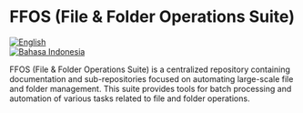 # FFOS (File & Folder Operations Suite)

[![English](https://img.shields.io/badge/lang-English-blue)](README.md)  
[![Bahasa Indonesia](https://img.shields.io/badge/lang-Indonesia-red)](README.id.md)

FFOS (File & Folder Operations Suite) is a centralized repository containing documentation and sub-repositories focused on automating large-scale file and folder management. This suite provides tools for batch processing and automation of various tasks related to file and folder operations.

